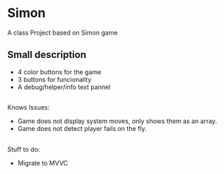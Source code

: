 # Simon
A class Project based on Simon game
## Small description
* 4 color buttons for the game
* 3 buttons for funcionality
* A debug/helper/info text pannel
## 
Knows Issues:
* Game does not display system moves, only shows them as an array.
* Game does not detect player fails on the fly.
##
Stuff to do:
* Migrate to MVVC
